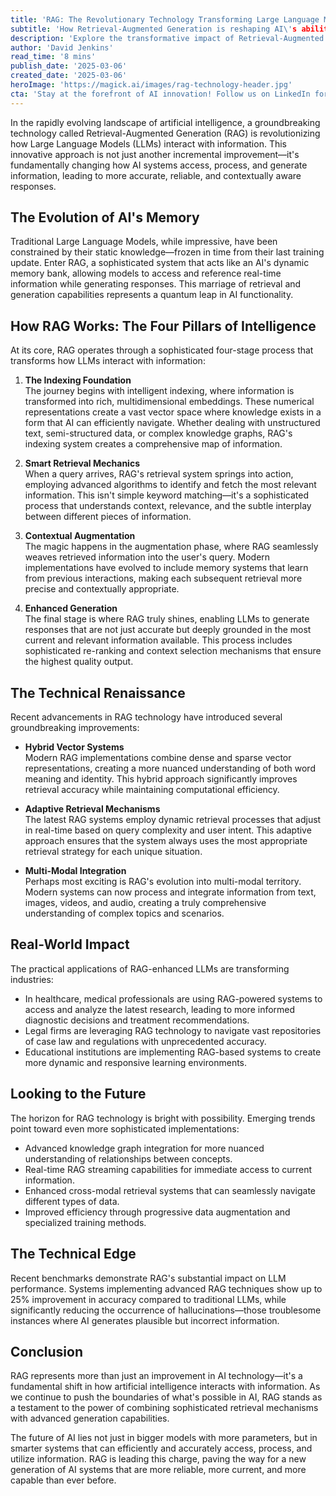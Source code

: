 ```yaml
---
title: 'RAG: The Revolutionary Technology Transforming Large Language Models'
subtitle: 'How Retrieval-Augmented Generation is reshaping AI\'s ability to access and process information'
description: 'Explore the transformative impact of Retrieval-Augmented Generation (RAG) on Large Language Models, enhancing their ability to access and process real-time information for more accurate and reliable responses. Learn about the four-stage process, technical advancements, and real-world applications of this groundbreaking technology.'
author: 'David Jenkins'
read_time: '8 mins'
publish_date: '2025-03-06'
created_date: '2025-03-06'
heroImage: 'https://magick.ai/images/rag-technology-header.jpg'
cta: 'Stay at the forefront of AI innovation! Follow us on LinkedIn for daily updates on groundbreaking technologies like RAG and their impact on the future of artificial intelligence.'
---
```


In the rapidly evolving landscape of artificial intelligence, a groundbreaking technology called Retrieval-Augmented Generation (RAG) is revolutionizing how Large Language Models (LLMs) interact with information. This innovative approach is not just another incremental improvement—it's fundamentally changing how AI systems access, process, and generate information, leading to more accurate, reliable, and contextually aware responses.

## The Evolution of AI's Memory

Traditional Large Language Models, while impressive, have been constrained by their static knowledge—frozen in time from their last training update. Enter RAG, a sophisticated system that acts like an AI's dynamic memory bank, allowing models to access and reference real-time information while generating responses. This marriage of retrieval and generation capabilities represents a quantum leap in AI functionality.

## How RAG Works: The Four Pillars of Intelligence

At its core, RAG operates through a sophisticated four-stage process that transforms how LLMs interact with information:

1. **The Indexing Foundation**  
   The journey begins with intelligent indexing, where information is transformed into rich, multidimensional embeddings. These numerical representations create a vast vector space where knowledge exists in a form that AI can efficiently navigate. Whether dealing with unstructured text, semi-structured data, or complex knowledge graphs, RAG's indexing system creates a comprehensive map of information.

2. **Smart Retrieval Mechanics**  
   When a query arrives, RAG's retrieval system springs into action, employing advanced algorithms to identify and fetch the most relevant information. This isn't simple keyword matching—it's a sophisticated process that understands context, relevance, and the subtle interplay between different pieces of information.

3. **Contextual Augmentation**  
   The magic happens in the augmentation phase, where RAG seamlessly weaves retrieved information into the user's query. Modern implementations have evolved to include memory systems that learn from previous interactions, making each subsequent retrieval more precise and contextually appropriate.

4. **Enhanced Generation**  
   The final stage is where RAG truly shines, enabling LLMs to generate responses that are not just accurate but deeply grounded in the most current and relevant information available. This process includes sophisticated re-ranking and context selection mechanisms that ensure the highest quality output.

## The Technical Renaissance

Recent advancements in RAG technology have introduced several groundbreaking improvements:

- **Hybrid Vector Systems**  
  Modern RAG implementations combine dense and sparse vector representations, creating a more nuanced understanding of both word meaning and identity. This hybrid approach significantly improves retrieval accuracy while maintaining computational efficiency.

- **Adaptive Retrieval Mechanisms**  
  The latest RAG systems employ dynamic retrieval processes that adjust in real-time based on query complexity and user intent. This adaptive approach ensures that the system always uses the most appropriate retrieval strategy for each unique situation.

- **Multi-Modal Integration**  
  Perhaps most exciting is RAG's evolution into multi-modal territory. Modern systems can now process and integrate information from text, images, videos, and audio, creating a truly comprehensive understanding of complex topics and scenarios.

## Real-World Impact

The practical applications of RAG-enhanced LLMs are transforming industries:

- In healthcare, medical professionals are using RAG-powered systems to access and analyze the latest research, leading to more informed diagnostic decisions and treatment recommendations.
- Legal firms are leveraging RAG technology to navigate vast repositories of case law and regulations with unprecedented accuracy.
- Educational institutions are implementing RAG-based systems to create more dynamic and responsive learning environments.

## Looking to the Future

The horizon for RAG technology is bright with possibility. Emerging trends point toward even more sophisticated implementations:

- Advanced knowledge graph integration for more nuanced understanding of relationships between concepts.
- Real-time RAG streaming capabilities for immediate access to current information.
- Enhanced cross-modal retrieval systems that can seamlessly navigate different types of data.
- Improved efficiency through progressive data augmentation and specialized training methods.

## The Technical Edge

Recent benchmarks demonstrate RAG's substantial impact on LLM performance. Systems implementing advanced RAG techniques show up to 25% improvement in accuracy compared to traditional LLMs, while significantly reducing the occurrence of hallucinations—those troublesome instances where AI generates plausible but incorrect information.

## Conclusion

RAG represents more than just an improvement in AI technology—it's a fundamental shift in how artificial intelligence interacts with information. As we continue to push the boundaries of what's possible in AI, RAG stands as a testament to the power of combining sophisticated retrieval mechanisms with advanced generation capabilities.

The future of AI lies not just in bigger models with more parameters, but in smarter systems that can efficiently and accurately access, process, and utilize information. RAG is leading this charge, paving the way for a new generation of AI systems that are more reliable, more current, and more capable than ever before.